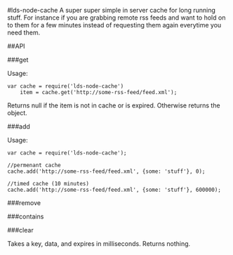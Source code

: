 #lds-node-cache
A super super simple in server cache for long running stuff. For instance if you are grabbing remote rss feeds and want to hold on to them for a few minutes instead of requesting them again everytime you need them.

##API

###get

Usage:
```
var cache = require('lds-node-cache')
    item = cache.get('http://some-rss-feed/feed.xml');
```
Returns null if the item is not in cache or is expired. Otherwise returns the object.

###add

Usage:
```
var cache = require('lds-node-cache');

//permenant cache
cache.add('http://some-rss-feed/feed.xml', {some: 'stuff'}, 0);

//timed cache (10 minutes)
cache.add('http://some-rss-feed/feed.xml', {some: 'stuff'}, 600000);

```

###remove

###contains

###clear

Takes a key, data, and expires in milliseconds. Returns nothing.